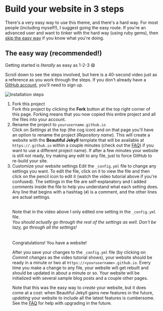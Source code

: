 # Build your website in 3 steps

There's a very easy way to use this theme, and there's a hard way. For most people (including myself!), I suggest going the easy route. If you're an advanced user and want to tinker with the hard way (using ruby gems), then [skip the easy way](https://github.com/daattali/beautiful-jekyll#the-hard-way-using-ruby-gems) if you know what you're doing.

## The easy way (recommended!)

Getting started is *literally* as easy as 1-2-3 :smile:

Scroll down to see the steps involved, but here is a 40-second video just as a reference as you work through the steps. If you don't already have a [GitHub account](https://github.com/join), you'll need to sign up.

![Installation steps](assets/img/install-steps.gif)
<ol>
<li>Fork this project</li>
Fork this project by clicking the <strong>Fork</strong> button at the top right corner of this page. Forking means that you now copied this entire project and all the files into your account.

<li>Rename the project to <code>yourusername.github.io</code></li>
  Click on <em>Settings</em> at the top (the cog icon) and on that page you'll have an option to rename the project (<i>Repository name</i>). This will create a website with the <strong>Beautiful Jekyll</strong> template that will be available at <code>https://<yourusername>.github.io</code> within a couple minutes (check out the <a href="https://beautifuljekyll.com/faq/#custom-domain">FAQ</a>) if you want to use a different project name). <bdi class="name">If after a few minutes your website is still not ready,</bdi> try making any edit to any file, just to force GitHub to re-build your site.

<li>Customize your website settings
Edit the <code>_config.yml</code> file to change any settings you want. To edit the file, click on it to view the file and then click on the pencil icon to edit it (watch the video tutorial above if you're confused). The settings in the file are self-explanatory and I added comments inside the file to help you understand what each setting does. Any line that begins with a hashtag (<code>#</code>) is a comment, and the other lines are actual settings.</li>


<br>

Note that in the video above I only edited one setting in the <code>_config.yml</code> file.
<br>
<em>You should actually go through the rest of the settings as well. Don't be lazy, go through all the settings!</em>   
<br>  
Congratulations! You have a website!   
  
After you save your changes to the `_config.yml` file (by clicking on *Commit changes* as the video tutorial shows), your website should be ready in a minute or two at `https://<yourusername>.github.io`. Every time you make a change to any file, your website will get rebuilt and should be updated in about a minute or so. Your website will be initialized with several sample blog posts and a couple other pages.
  
Note that this was the easy way to *create* your website, but it does come at a cost: when Beautiful Jekyll gains new features in the future, *updating* your website to include all the latest features is cumbersome. See the [FAQ](https://beautifuljekyll.com/faq/#updating) for help with upgrading in the future.

<style>
.gs-section-01 h3 { 
     color: red }

.gs-section-01 p {
     font-size: 30px;
}
</style>
